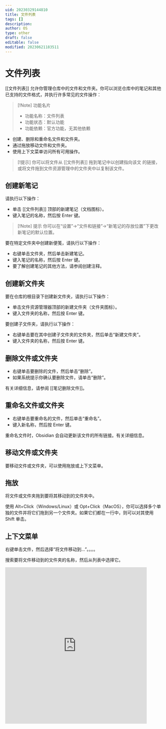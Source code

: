 ```yaml
---
uid: 20230329144810
title: 文件列表
tags: []
description: 
author: OS
type: other
draft: false
editable: false
modified: 20230621183511
---
```


# 文件列表

[[文件列表]] 允许你管理仓库中的文件和文件夹。你可以浏览仓库中的笔记和其他已支持的文件格式，并执行许多常见的文件操作：

> [!Note] 功能名片
> - 功能名称：文件列表
> - 功能状态：默认功能
> - 功能依赖：官方功能，无其他依赖

- 创建、删除和重命名文件和文件夹。
- 通过拖放移动文件和文件夹。
- 使用上下文菜单访问所有可用操作。

> [!提示]
> 你可以将文件从 [[文件列表]] 拖到笔记中以创建指向该文
> 的链接，或将文件拖到文件资源管理中的文件夹中以复制该文件。

## 创建新笔记

请执行以下操作：

- 单击 [[文件列表]] 顶部的新建笔记（文档图标）。
- 键入笔记的名称，然后按 Enter 键。

> [!Note] 提示
>你可以在“设置”->“文件和链接”->“新笔记的存放位置”下更改新笔记的默认位置。

要在特定文件夹中创建新便笺，请执行以下操作：

- 右键单击文件夹，然后单击新建笔记。
- 键入笔记的名称，然后按 Enter 键。
- 要了解创建笔记的其他方法，请参阅创建注释。

## 创建新文件夹

要在仓库的根目录下创建新文件夹，请执行以下操作：

- 单击文件资源管理器顶部的新建文件夹（文件夹图标）。
- 键入文件夹的名称，然后按 Enter 键。

要创建子文件夹，请执行以下操作：

- 右键单击要在其中创建子文件夹的文件夹，然后单击“新建文件夹”。
- 键入文件夹的名称，然后按 Enter 键。

## 删除文件或文件夹

- 右键单击要删除的文件，然后单击“删除”。
- 如果系统提示你确认要删除文件，请单击“删除”。

有关详细信息，请参阅 [[笔记删除文件]]。

## 重命名文件或文件夹

- 右键单击要重命名的文件，然后单击“重命名”。
- 键入新名称，然后按 Enter 键。

重命名文件时，Obsidian 会自动更新该文件的所有链接。有关详细信息。

## 移动文件或文件夹

要移动文件或文件夹，可以使用拖放或上下文菜单。

## 拖放

将文件或文件夹拖到要将其移动到的文件夹中。

使用 Alt+Click（Windows/Linux）或 Opt+Click（MacOS），你可以选择多个单独的文件并将它们拖到另一个文件夹。如果它们都在一行中，则可以对其使用 Shift 单击。

## 上下文菜单

右键单击文件，然后选择“将文件移动到…”。。。。

搜索要将文件移动到的文件夹的名称，然后从列表中选择它。


<iframe src="https://player.bilibili.com/player.html?aid=1102308202&bvid=BV1sA4m1N74R&cid=1484185071&p=1&autoplay=false" scrolling="no" border="0" frameborder="no" framespacing="0" allowfullscreen="true" width="90%" height="500"> </iframe>